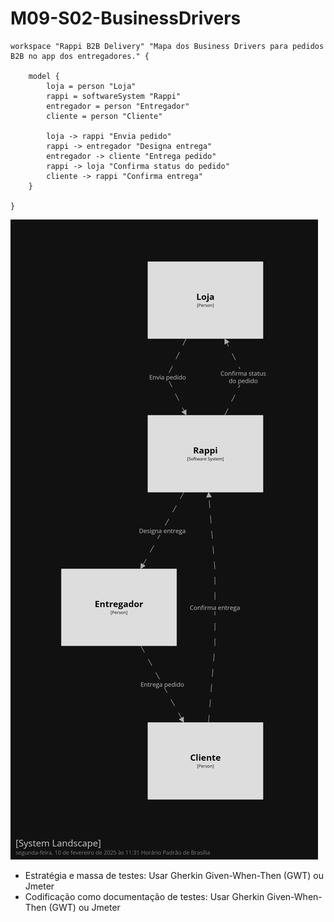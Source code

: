 # M09-S02-BusinessDrivers

```
workspace "Rappi B2B Delivery" "Mapa dos Business Drivers para pedidos B2B no app dos entregadores." {

    model {
        loja = person "Loja"
        rappi = softwareSystem "Rappi"
        entregador = person "Entregador"
        cliente = person "Cliente"

        loja -> rappi "Envia pedido"
        rappi -> entregador "Designa entrega"
        entregador -> cliente "Entrega pedido"
        rappi -> loja "Confirma status do pedido"
        cliente -> rappi "Confirma entrega"
    }
    
}

```

<!-- Imagem do diagrama -->

![Diagrama de Business Drivers](./images/structurizr-SystemLandscape-001.png)

- Estratégia e massa de testes: Usar Gherkin Given-When-Then (GWT) ou Jmeter
- Codificação como documentação de testes: Usar Gherkin Given-When-Then (GWT) ou Jmeter
